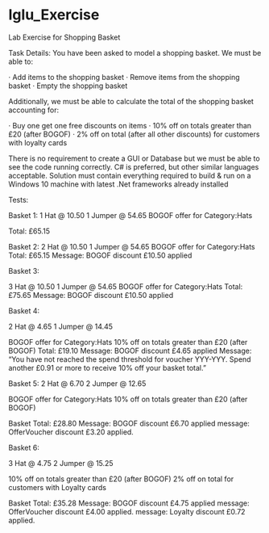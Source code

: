 # Iglu_Exercise
Lab Exercise for Shopping Basket

Task Details:
You have been asked to model a shopping basket. We must be able to:
 
·         Add items to the shopping basket
·         Remove items from the shopping basket
·         Empty the shopping basket
 
Additionally, we must be able to calculate the total of the shopping basket accounting for:
 
·         Buy one get one free discounts on items
·         10% off on totals greater than £20 (after BOGOF)
·         2% off on total (after all other discounts) for customers with loyalty cards
 
There is no requirement to create a GUI or Database but we must be able to see the code running correctly.
C# is preferred, but other similar languages acceptable.
Solution must contain everything required to build & run on a Windows 10 machine with latest .Net frameworks already installed

Tests:

Basket 1: 
1 Hat @ 10.50
1 Jumper @ 54.65
BOGOF offer for Category:Hats

Total: £65.15


Basket 2: 
2 Hat @ 10.50
1 Jumper @ 54.65
BOGOF offer for Category:Hats
Total: £65.15
Message: BOGOF discount £10.50 applied

Basket 3:

3 Hat @ 10.50
1 Jumper @ 54.65
BOGOF offer for Category:Hats
Total: £75.65
Message: BOGOF discount £10.50 applied


Basket 4: 

2 Hat @ 4.65
1 Jumper @ 14.45

BOGOF offer for Category:Hats
10% off on totals greater than £20 (after BOGOF)
Total: £19.10
Message: BOGOF discount £4.65 applied
Message: “You have not reached the spend threshold for voucher YYY-YYY. Spend another £0.91 or more to receive 10% off your basket total.”


Basket 5: 
2 Hat @ 6.70
2 Jumper @ 12.65

BOGOF offer for Category:Hats
10% off on totals greater than £20 (after BOGOF)

Basket Total: £28.80
Message: BOGOF discount £6.70 applied
message: OfferVoucher discount £3.20 applied.


Basket 6:

3 Hat @ 4.75
2 Jumper @ 15.25

10% off on totals greater than £20 (after BOGOF)
2% off on total for customers with Loyalty cards

Basket Total: £35.28
Message: BOGOF discount £4.75 applied
message: OfferVoucher discount £4.00 applied.
message: Loyalty discount £0.72 applied.
